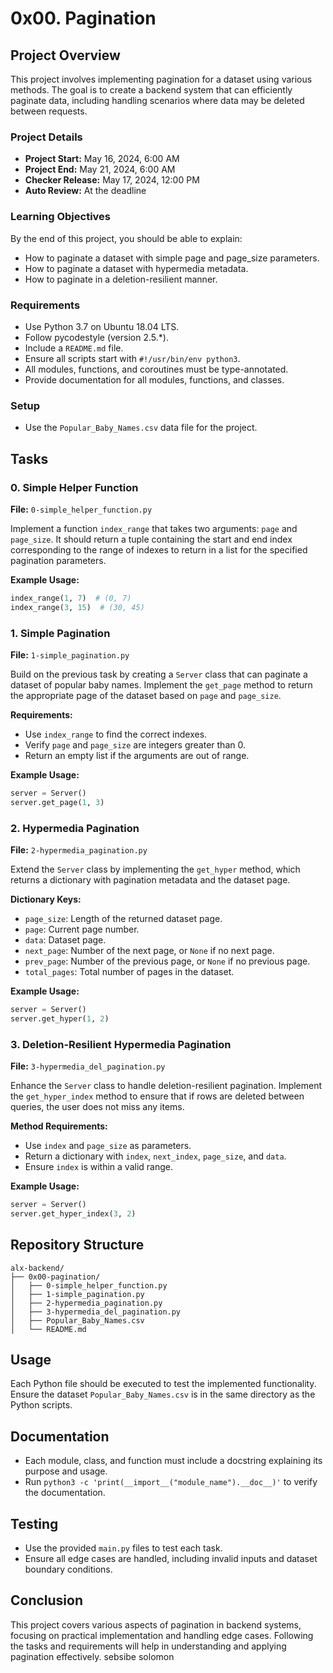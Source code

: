 # 0x00. Pagination

## Project Overview
This project involves implementing pagination for a dataset using various methods. The goal is to create a backend system that can efficiently paginate data, including handling scenarios where data may be deleted between requests.

### Project Details
- **Project Start:** May 16, 2024, 6:00 AM
- **Project End:** May 21, 2024, 6:00 AM
- **Checker Release:** May 17, 2024, 12:00 PM
- **Auto Review:** At the deadline

### Learning Objectives
By the end of this project, you should be able to explain:
- How to paginate a dataset with simple page and page_size parameters.
- How to paginate a dataset with hypermedia metadata.
- How to paginate in a deletion-resilient manner.

### Requirements
- Use Python 3.7 on Ubuntu 18.04 LTS.
- Follow pycodestyle (version 2.5.*).
- Include a `README.md` file.
- Ensure all scripts start with `#!/usr/bin/env python3`.
- All modules, functions, and coroutines must be type-annotated.
- Provide documentation for all modules, functions, and classes.

### Setup
- Use the `Popular_Baby_Names.csv` data file for the project.

## Tasks

### 0. Simple Helper Function
**File:** `0-simple_helper_function.py`

Implement a function `index_range` that takes two arguments: `page` and `page_size`. It should return a tuple containing the start and end index corresponding to the range of indexes to return in a list for the specified pagination parameters.

**Example Usage:**
```python
index_range(1, 7)  # (0, 7)
index_range(3, 15)  # (30, 45)
```

### 1. Simple Pagination
**File:** `1-simple_pagination.py`

Build on the previous task by creating a `Server` class that can paginate a dataset of popular baby names. Implement the `get_page` method to return the appropriate page of the dataset based on `page` and `page_size`.

**Requirements:**
- Use `index_range` to find the correct indexes.
- Verify `page` and `page_size` are integers greater than 0.
- Return an empty list if the arguments are out of range.

**Example Usage:**
```python
server = Server()
server.get_page(1, 3)
```

### 2. Hypermedia Pagination
**File:** `2-hypermedia_pagination.py`

Extend the `Server` class by implementing the `get_hyper` method, which returns a dictionary with pagination metadata and the dataset page.

**Dictionary Keys:**
- `page_size`: Length of the returned dataset page.
- `page`: Current page number.
- `data`: Dataset page.
- `next_page`: Number of the next page, or `None` if no next page.
- `prev_page`: Number of the previous page, or `None` if no previous page.
- `total_pages`: Total number of pages in the dataset.

**Example Usage:**
```python
server = Server()
server.get_hyper(1, 2)
```

### 3. Deletion-Resilient Hypermedia Pagination
**File:** `3-hypermedia_del_pagination.py`

Enhance the `Server` class to handle deletion-resilient pagination. Implement the `get_hyper_index` method to ensure that if rows are deleted between queries, the user does not miss any items.

**Method Requirements:**
- Use `index` and `page_size` as parameters.
- Return a dictionary with `index`, `next_index`, `page_size`, and `data`.
- Ensure `index` is within a valid range.

**Example Usage:**
```python
server = Server()
server.get_hyper_index(3, 2)
```

## Repository Structure
```
alx-backend/
├── 0x00-pagination/
│   ├── 0-simple_helper_function.py
│   ├── 1-simple_pagination.py
│   ├── 2-hypermedia_pagination.py
│   ├── 3-hypermedia_del_pagination.py
│   ├── Popular_Baby_Names.csv
│   └── README.md
```

## Usage
Each Python file should be executed to test the implemented functionality. Ensure the dataset `Popular_Baby_Names.csv` is in the same directory as the Python scripts.

## Documentation
- Each module, class, and function must include a docstring explaining its purpose and usage.
- Run `python3 -c 'print(__import__("module_name").__doc__)'` to verify the documentation.

## Testing
- Use the provided `main.py` files to test each task.
- Ensure all edge cases are handled, including invalid inputs and dataset boundary conditions.

## Conclusion
This project covers various aspects of pagination in backend systems, focusing on practical implementation and handling edge cases. Following the tasks and requirements will help in understanding and applying pagination effectively.
sebsibe solomon
